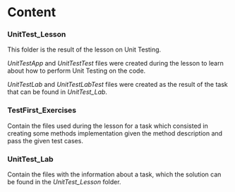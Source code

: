 # Content

### UnitTest_Lesson

This folder is the result of the lesson on Unit Testing. 

*UnitTestApp* and *UnitTestTest* files were created during the lesson to learn about how to perform Unit Testing on the code.

*UnitTestLab* and *UnitTestLabTest* files were created as the result of the task that can be found in *UnitTest_Lab*.

### TestFirst_Exercises

Contain the files used during the lesson for a task which consisted in creating some methods implementation given the method description and pass the given test cases.

### UnitTest_Lab

Contain the files with the information about a task, which the solution can be found in the *UnitTest_Lesson* folder.
